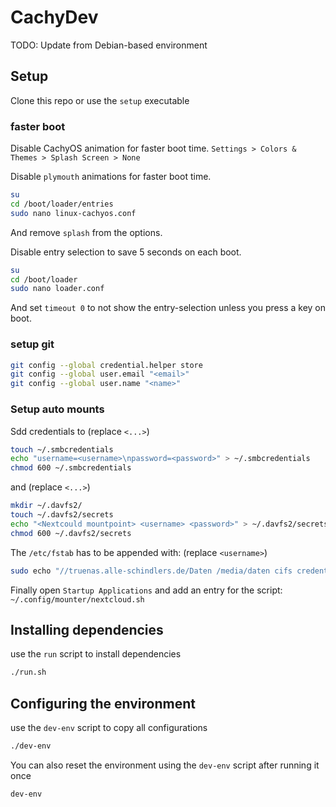 # CachyDev

TODO: Update from Debian-based environment

## Setup
Clone this repo or use the  ```setup``` executable

### faster boot
Disable CachyOS animation for faster boot time.
`Settings > Colors & Themes > Splash Screen > None`

Disable `plymouth` animations for faster boot time.
```bash
su
cd /boot/loader/entries
sudo nano linux-cachyos.conf
```
And remove `splash` from the options.

Disable entry selection to save 5 seconds on each boot.
```bash
su
cd /boot/loader
sudo nano loader.conf
```
And set `timeout 0` to not show the entry-selection unless you press a key on boot.

### setup git
```bash 
git config --global credential.helper store
git config --global user.email "<email>"
git config --global user.name "<name>"
```

### Setup auto mounts
Sdd credentials to (replace ```<...>```)
```bash
touch ~/.smbcredentials
echo "username=<username>\npassword=<password>" > ~/.smbcredentials
chmod 600 ~/.smbcredentials
```
and (replace ```<...>```)
```bash
mkdir ~/.davfs2/
touch ~/.davfs2/secrets
echo "<Nextcould mountpoint> <username> <password>" > ~/.davfs2/secrets
chmod 600 ~/.davfs2/secrets
```

The ```/etc/fstab``` has to be appended with: (replace ```<username>```)
```bash
sudo echo "//truenas.alle-schindlers.de/Daten /media/daten cifs credentials=/home/simon/.smbcredentials,uid=1000,gid=1000,auto,rw 0 0 https://nextcloud.alle-schindlers.de/remote.php/dav/files/<username>/ /media/nextcloud davfs _netdev,rw,auto,user,uid=1000,gid=1000 0 0" > /etc/fstab
```

Finally open ```Startup Applications``` and add an entry for the script: ```~/.config/mounter/nextcloud.sh```

## Installing dependencies
use the ```run``` script to install dependencies
```bash
./run.sh
```

## Configuring the environment
use the ```dev-env``` script to copy all configurations
```bash
./dev-env
```

You can also reset the environment using the ```dev-env``` script after running it once
```bash
dev-env
```
